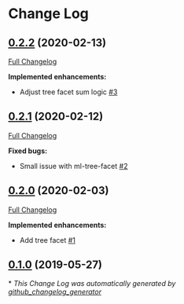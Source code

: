 # Change Log

## [0.2.2](https://github.com/marklogic-community/grove-vue-core-components/tree/0.2.2) (2020-02-13)
[Full Changelog](https://github.com/marklogic-community/grove-vue-core-components/compare/0.2.1...0.2.2)

**Implemented enhancements:**

- Adjust tree facet sum logic [\#3](https://github.com/marklogic-community/grove-vue-core-components/issues/3)

## [0.2.1](https://github.com/marklogic-community/grove-vue-core-components/tree/0.2.1) (2020-02-12)
[Full Changelog](https://github.com/marklogic-community/grove-vue-core-components/compare/0.2.0...0.2.1)

**Fixed bugs:**

- Small issue with ml-tree-facet [\#2](https://github.com/marklogic-community/grove-vue-core-components/issues/2)

## [0.2.0](https://github.com/marklogic-community/grove-vue-core-components/tree/0.2.0) (2020-02-03)
[Full Changelog](https://github.com/marklogic-community/grove-vue-core-components/compare/0.1.0...0.2.0)

**Implemented enhancements:**

- Add tree facet [\#1](https://github.com/marklogic-community/grove-vue-core-components/issues/1)

## [0.1.0](https://github.com/marklogic-community/grove-vue-core-components/tree/0.1.0) (2019-05-27)


\* *This Change Log was automatically generated by [github_changelog_generator](https://github.com/skywinder/Github-Changelog-Generator)*